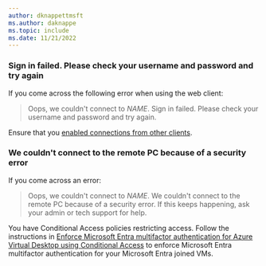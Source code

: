 ```yaml
---
author: dknappettmsft
ms.author: daknappe
ms.topic: include
ms.date: 11/21/2022
---
```

### Sign in failed. Please check your username and password and try again

If you come across the following error when using the web client:

> Oops, we couldn't connect to *NAME*. Sign in failed. Please check your username and password and try again.

Ensure that you [enabled connections from other clients](/azure/virtual-desktop/deploy-azure-ad-joined-vm#connect-using-the-other-clients).

### We couldn't connect to the remote PC because of a security error

If you come across an error:

> Oops, we couldn't connect to *NAME*. We couldn't connect to the remote PC because of a security error. If this keeps happening, ask your admin or tech support for help.

You have Conditional Access policies restricting access. Follow the instructions in [Enforce Microsoft Entra multifactor authentication for Azure Virtual Desktop using Conditional Access](/azure/virtual-desktop/set-up-mfa#azure-ad-joined-session-host-vms) to enforce Microsoft Entra multifactor authentication for your Microsoft Entra joined VMs.
